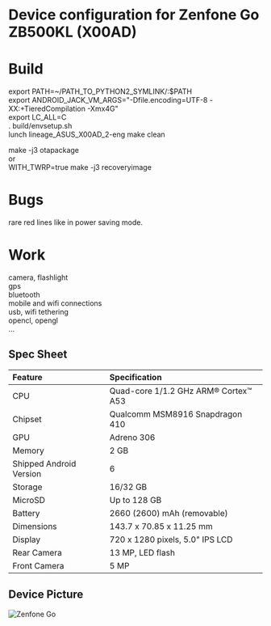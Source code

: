# Device configuration for Zenfone Go ZB500KL (X00AD)

# Build
export PATH=~/PATH_TO_PYTHON2_SYMLINK/:$PATH  
export ANDROID_JACK_VM_ARGS="-Dfile.encoding=UTF-8 -XX:+TieredCompilation -Xmx4G"  
export LC_ALL=C  
. build/envsetup.sh  
lunch lineage_ASUS_X00AD_2-eng
make clean  

make -j3 otapackage  
or  
WITH_TWRP=true make -j3 recoveryimage  

# Bugs
rare red lines like in power saving mode.  

# Work
camera, flashlight  
gps  
bluetooth  
mobile and wifi connections  
usb, wifi tethering  
opencl, opengl  
...  

## Spec Sheet

| Feature                 | Specification                       |
| :---------------------- | :--------------------------------   |
| CPU                     | Quad-core 1/1.2 GHz ARM® Cortex™ A53|
| Chipset                 | Qualcomm MSM8916 Snapdragon 410     |
| GPU                     | Adreno 306                          |
| Memory                  | 2 GB                                |
| Shipped Android Version | 6                                   |
| Storage                 | 16/32 GB                            |
| MicroSD                 | Up to 128 GB                        |
| Battery                 | 2660 (2600) mAh (removable)         |
| Dimensions              | 143.7 x 70.85 x 11.25 mm            |
| Display                 | 720 x 1280 pixels, 5.0" IPS LCD     |
| Rear Camera             | 13 MP, LED flash                    |
| Front Camera            | 5 MP                                |

## Device Picture

![Zenfone Go](https://cs5-2.4pda.to/10967369.png "Zenfone Go")
